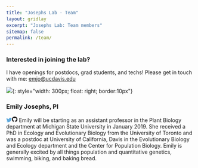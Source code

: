 ```yaml
---
title: "Josephs Lab - Team"
layout: gridlay
excerpt: "Josephs Lab: Team members"
sitemap: false
permalink: /team/
---
```


### Interested in joining the lab?
I have openings for postdocs, grad students, and techs! Please get in touch with me: emjo@ucdavis.edu

![](http://josephslab.github.io/images/teampic/me.jpg"){: style="width: 300px; float: right; border:10px"}
### Emily Josephs, PI
<a href="https://twitter.com/emjosephs"><img src="images/teampic/Twitter_logo_blue.png" style="width: 15px;"></a><a href="https://github.com/emjosephs"><img src="images/teampic/GitHub-Mark-32px.png" style="width:15px;"></a>
Emily will be starting as an assistant professor in the Plant Biology department at Michigan State University in January 2019. She received a PhD in Ecology and Evolutionary Biology from the University of Toronto and was a postdoc at University of California, Davis in the Evolutionary Biology and Ecology department and the Center for Population Biology. Emily is generally excited by all things population and quantitative genetics, swimming, biking, and baking bread.  









